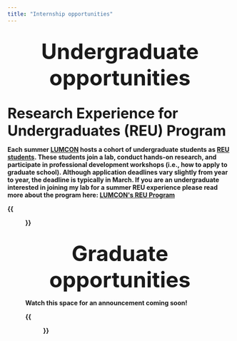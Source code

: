 ```yaml
---
title: "Internship opportunities"
--- 
```


<br>

<center><font size=20><b> Undergraduate opportunities <b></font></center> 

<br>

<font size=6>Research Experience for Undergraduates (REU) Program </font>  

Each summer [LUMCON](https://lumcon.edu/) hosts a cohort of undergraduate students as [REU students](https://www.nsf.gov/crssprgm/reu/). These students join a lab, conduct hands-on research, and participate in professional development workshops (i.e., how to apply to graduate school). Although application deadlines vary slightly from year to year, the deadline is typically in March. If you are an undergraduate interested in joining my lab for a summer REU experience please read more about the program here: [LUMCON's REU Program](https://lumcon.edu/reu/)

{{<figure src="/images/REU_students1.jpg" width="1000" align="float:center">}}

<br>

<center><font size=20><b> Graduate opportunities <b></font></center> 

Watch this space for an announcement coming soon!

{{<figure src="/images/LUMCON_fromwater.jpg" width="1000" align="float:center">}}

